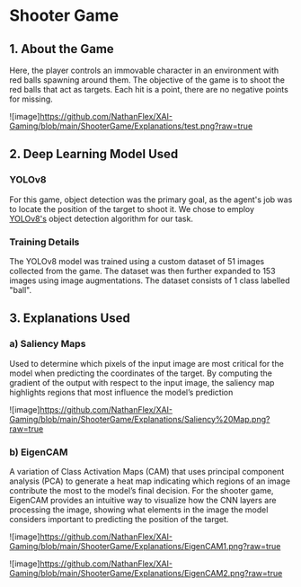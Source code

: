 # Shooter Game

## 1. About the Game

Here, the player controls an immovable character in an environment with red balls spawning around them. The objective of the game is to shoot the red balls that act as targets.
Each hit is a point, there are no negative points for missing. 

![image]https://github.com/NathanFlex/XAI-Gaming/blob/main/ShooterGame/Explanations/test.png?raw=true

## 2. Deep Learning Model Used

### YOLOv8

For this game, object detection was the primary goal, as the agent's job was to locate the position of the target to shoot it. We chose to employ [YOLOv8's](https://github.com/ultralytics/ultralytics)
object detection algorithm for our task.

### Training Details

The YOLOv8 model was trained using a custom dataset of 51 images collected from the game. The dataset was then further expanded to 153 images using image augmentations.
The dataset consists of 1 class labelled "ball".

## 3. Explanations Used

### a) Saliency Maps

Used to determine which pixels of the input image are most critical for the model when predicting the coordinates of the target. 
By computing the gradient of the output with respect to the input image, the saliency map highlights regions that most influence the model’s prediction

![image]https://github.com/NathanFlex/XAI-Gaming/blob/main/ShooterGame/Explanations/Saliency%20Map.png?raw=true

### b) EigenCAM

A variation of Class Activation Maps (CAM) that uses principal component analysis (PCA) to generate a heat map indicating which regions of an image contribute the most to the model’s final decision.
For the shooter game, EigenCAM provides an intuitive way to visualize how the CNN layers are processing the image, showing what elements in the image the model considers important to predicting the position of the target.

![image]https://github.com/NathanFlex/XAI-Gaming/blob/main/ShooterGame/Explanations/EigenCAM1.png?raw=true

![image]https://github.com/NathanFlex/XAI-Gaming/blob/main/ShooterGame/Explanations/EigenCAM2.png?raw=true
